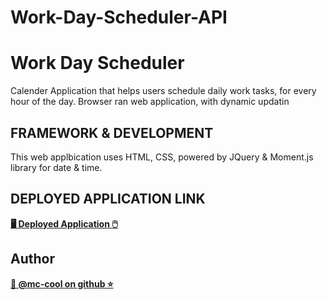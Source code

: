 # Work-Day-Scheduler-API
 
# Work Day Scheduler
Calender Application that helps users schedule daily work tasks, for every hour of the day. Browser ran web application, with dynamic updatin

## FRAMEWORK & DEVELOPMENT
This web applbication uses HTML, CSS, powered by JQuery & Moment.js library for date & time.

## DEPLOYED APPLICATION LINK
**[🖥️ Deployed Application 🖱️](https://github.com/m-ccool)**



## Author
**[🐉 @mc-cool on github ⭐](https://github.com/m-ccool)**